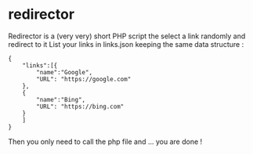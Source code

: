 # redirector
Redirector is a (very very) short PHP script the select a link randomly and redirect to it
List your links in links.json keeping the same data structure :
```
{
    "links":[{
        "name":"Google",
        "URL": "https://google.com"
    },
    {
        "name":"Bing",
        "URL": "https://bing.com"
    }
    ]
}
```

Then you only need to call the php file and ... you are done !